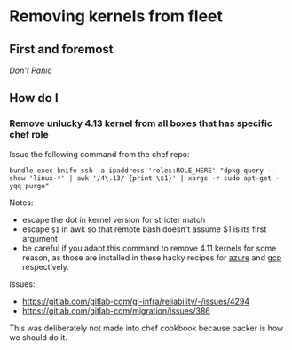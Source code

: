 # Removing kernels from fleet

## First and foremost

*Don't Panic*

## How do I

### Remove unlucky 4.13 kernel from all boxes that has specific chef role

Issue the following command from the chef repo:

`bundle exec knife ssh -a ipaddress 'roles:ROLE_HERE' "dpkg-query --show 'linux-*' | awk '/4\.13/ {print \$1}' | xargs -r sudo apt-get -yqq purge"`

Notes:

- escape the dot in kernel version for stricter match
- escape `$1` in awk so that remote bash doesn't assume $1 is its first argument
- be careful if you adapt this command to remove 4.11 kernels for some reason,
   as those are installed in these hacky recipes for
   [azure](https://gitlab.com/gitlab-cookbooks/gitlab-server/blob/master/recipes/hack_kernel_version.rb) and
   [gcp](https://gitlab.com/gitlab-cookbooks/gitlab-server/blob/master/recipes/hack_kernel_version_gprd.rb)
   respectively.

Issues:

- <https://gitlab.com/gitlab-com/gl-infra/reliability/-/issues/4294>
- <https://gitlab.com/gitlab-com/migration/issues/386>

This was deliberately not made into chef cookbook because packer is how we should do it.
